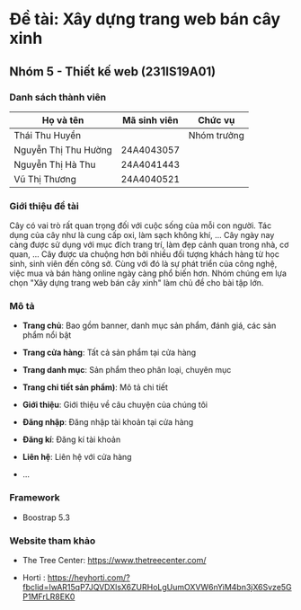 # Đề tài: Xây dựng trang web bán cây xinh

## Nhóm 5 - Thiết kế web (231IS19A01)

###  Danh sách thành viên

| Họ và tên              | Mã sinh viên | Chức vụ        | 
| ---------------------- | ------------ | -------------- | 
| Thái Thu Huyền         |              | Nhóm trưởng    | 
| Nguyễn Thị Thu Hường   | 24A4043057   |                | 
| Nguyễn Thị Hà Thu      | 24A4041443   |                | 
| Vũ Thị Thương          | 24A4040521   |                | 

###  Giới thiệu đề tài
Cây có vai trò rất quan trọng đối với cuộc sống của mỗi con người. Tác dụng của cây như là cung cấp oxi, làm sạch không khí, ... Cây ngày nay càng được sử dụng với mục đích trang trí, làm đẹp cảnh quan trong nhà, cơ quan, ... Cây được ưa chuộng hơn bởi nhiều đối tượng khách hàng từ học sinh, sinh viên đến công sở. 
Cùng với đó là sự phát triển của công nghệ, việc mua và bán hàng online ngày càng phổ biến hơn. Nhóm chúng em lựa chọn "Xây dựng trang web bán cây xinh" làm chủ đề cho bài tập lớn. 

###  Mô tả

- **Trang chủ**: Bao gồm banner, danh mục sản phẩm, đánh giá, các sản phẩm nổi bật

- **Trang cửa hàng**: Tất cả sản phẩm tại cửa hàng

- **Trang danh mục**: Sản phẩm theo phân loại, chuyên mục
  
- **Trang chi tiết sản phẩm)**: Mô tả chi tiết

- **Giới thiệu**: Giới thiệu về câu chuyện của chúng tôi
  
- **Đăng nhập**: Đăng nhập tài khoản tại cửa hàng

- **Đăng kí**: Đăng kí tài khoản

- **Liên hệ**: Liên hệ với cửa hàng

- ...

###  Framework

- Boostrap 5.3

###  Website tham khảo

- The Tree Center: https://www.thetreecenter.com/
 
- Horti : https://heyhorti.com/?fbclid=IwAR15qP7JQVDXlsX6ZURHoLgUumOXVW6nYiM4bn3jX6Svze5GP1MFrLR8EK0
